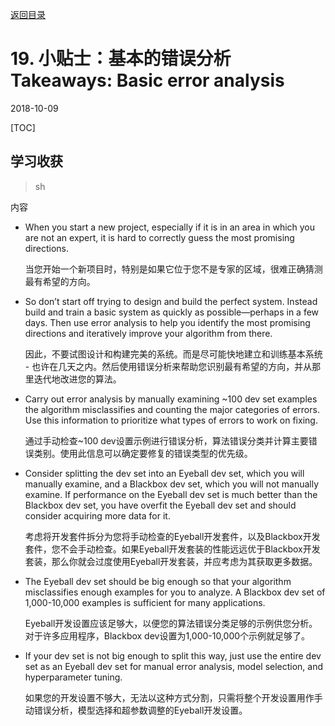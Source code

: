 [返回目录](../MLY_index.html)

# 19. 小贴士：基本的错误分析 Takeaways: Basic error analysis

2018-10-09

[TOC]

## 学习收获

> sh

内容



- When you start a new project, especially if it is in an area in which you are not an expert, it is hard to correctly guess the most promising directions.

  当您开始一个新项目时，特别是如果它位于您不是专家的区域，很难正确猜测最有希望的方向。

- So don’t start off trying to design and build the perfect system. Instead build and train a basic system as quickly as possible—perhaps in a few days. Then use error analysis to help you identify the most promising directions and iteratively improve your algorithm from there.

  因此，不要试图设计和构建完美的系统。而是尽可能快地建立和训练基本系统 - 也许在几天之内。然后使用错误分析来帮助您识别最有希望的方向，并从那里迭代地改进您的算法。

- Carry out error analysis by manually examining ~100 dev set examples the algorithm misclassifies and counting the major categories of errors. Use this information to prioritize what types of errors to work on fixing.

  通过手动检查~100 dev设置示例进行错误分析，算法错误分类并计算主要错误类别。使用此信息可以确定要修复的错误类型的优先级。

- Consider splitting the dev set into an Eyeball dev set, which you will manually examine, and a Blackbox dev set, which you will not manually examine. If performance on the Eyeball dev set is much better than the Blackbox dev set, you have overfit the Eyeball dev set and should consider acquiring more data for it.

  考虑将开发套件拆分为您将手动检查的Eyeball开发套件，以及Blackbox开发套件，您不会手动检查。如果Eyeball开发套装的性能远远优于Blackbox开发套装，那么你就会过度使用Eyeball开发套装，并应考虑为其获取更多数据。

- The Eyeball dev set should be big enough so that your algorithm misclassifies enough examples for you to analyze. A Blackbox dev set of 1,000-10,000 examples is sufficient for many applications.

  Eyeball开发设置应该足够大，以便您的算法错误分类足够的示例供您分析。对于许多应用程序，Blackbox dev设置为1,000-10,000个示例就足够了。

- If your dev set is not big enough to split this way, just use the entire dev set as an Eyeball dev set for manual error analysis, model selection, and hyperparameter tuning.

  如果您的开发设置不够大，无法以这种方式分割，只需将整个开发设置用作手动错误分析，模型选择和超参数调整的Eyeball开发设置。

